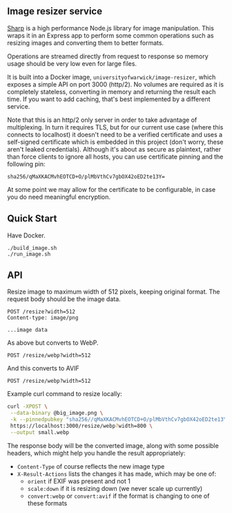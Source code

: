 ## Image resizer service

[Sharp](https://sharp.pixelplumbing.com/) is a high performance Node.js library for image manipulation. This wraps it in an Express app to perform some common operations such as resizing images and converting them to better formats.

Operations are streamed directly from request to response so memory usage should be very low even for large files.

It is built into a Docker image, `universityofwarwick/image-resizer`, which exposes a simple API on port 3000 (http/2).
No volumes are required as it is completely stateless,
converting in memory and returning the result each time.
If you want to add caching, that's best implemented by
a different service.

Note that this is an http/2 only server in order to take advantage of multiplexing. In turn it requires TLS, but for our current use case (where this connects to localhost) it doesn't need to be a verified certificate and uses a self-signed certificate which is embedded in this project (don't worry, these aren't leaked credentials). Although it's about as secure as plaintext, rather than force clients to ignore all hosts, you can use certificate pinning and the following pin:

```
sha256/qMaXKACMvhEOTCD+O/plMbVthCv7gbOX42oED2te13Y=
```

At some point we may allow for the certificate to be configurable, in case you do need meaningful encryption.

## Quick Start

Have Docker.

```
./build_image.sh
./run_image.sh
```

## API

Resize image to maximum width of 512 pixels,
keeping original format. The request body should
be the image data.

```http
POST /resize?width=512
Content-type: image/png

...image data
```

As above but converts to WebP.
```http
POST /resize/webp?width=512
```
And this converts to AVIF

```http
POST /resize/webp?width=512
```

Example curl command to resize locally:

```bash
curl -XPOST \
 --data-binary @big_image.png \
 -k --pinnedpubkey "sha256//qMaXKACMvhEOTCD+O/plMbVthCv7gbOX42oED2te13Y=" \
 https://localhost:3000/resize/webp?width=800 \
 --output small.webp
```

The response body will be the converted image, along with some possible headers, which might help you handle the result appropriately:

* `Content-Type` of course reflects the new image type
* `X-Result-Actions` lists the changes it has made, which may be one of:
  * `orient` if EXIF was present and not 1
  * `scale:down` if it is resizing down (we never scale up currently)
  * `convert:webp` or `convert:avif` if the format is changing to one of these formats

